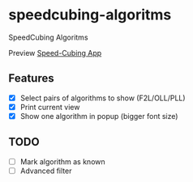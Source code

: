 # speedcubing-algoritms
SpeedCubing Algoritms

Preview [Speed-Cubing App](https://nmatei.github.io/speedcubing-algoritms/)


## Features

- [x] Select pairs of algorithms to show (F2L/OLL/PLL)
- [x] Print current view
- [x] Show one algorithm in popup (bigger font size)  

## TODO

- [ ] Mark algorithm as known
- [ ] Advanced filter 
